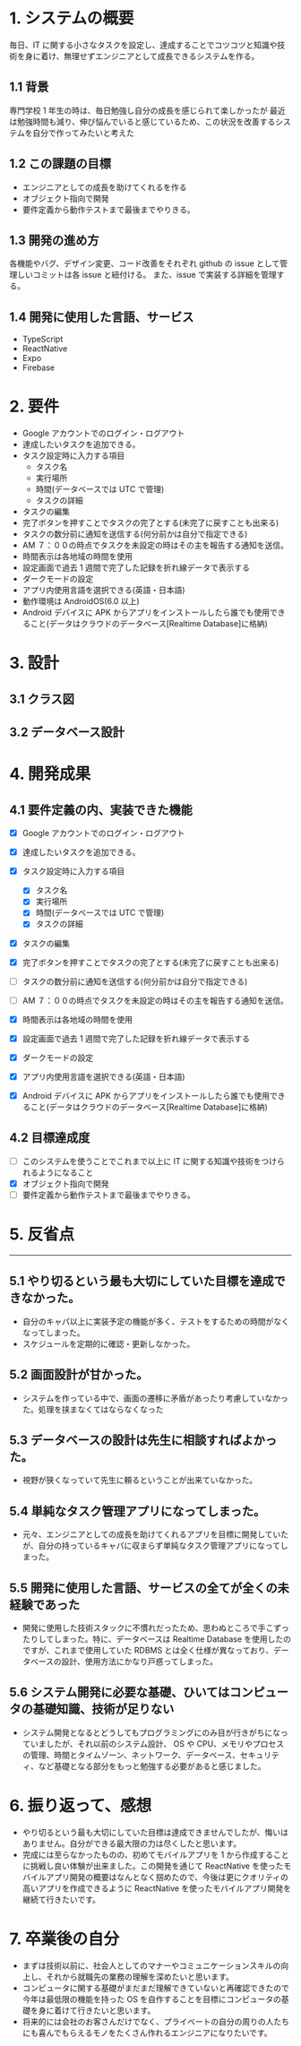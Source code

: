 # 1. システムの概要

毎日、IT に関する小さなタスクを設定し、達成することでコツコツと知識や技術を身に着け、無理せずエンジニアとして成長できるシステムを作る。

## 1.1 背景

専門学校 1 年生の時は、毎日勉強し自分の成長を感じられて楽しかったが 最近は勉強時間も減り、伸び悩んでいると感じているため、この状況を改善するシステムを自分で作ってみたいと考えた

## 1.2 この課題の目標

- エンジニアとしての成長を助けてくれるを作る
- オブジェクト指向で開発
- 要件定義から動作テストまで最後までやりきる。

## 1.3 開発の進め方

各機能やバグ、デザイン変更、コード改善をそれぞれ github の issue として管理しいコミットは各 issue と紐付ける。
また、issue で実装する詳細を管理する。

## 1.4 開発に使用した言語、サービス

- TypeScript
- ReactNative
- Expo
- Firebase

# 2. 要件

- Google アカウントでのログイン・ログアウト
- 達成したいタスクを追加できる。
- タスク設定時に入力する項目
  - タスク名
  - 実行場所
  - 時間(データベースでは UTC で管理)
  - タスクの詳細
- タスクの編集
- 完了ボタンを押すことでタスクの完了とする(未完了に戻すことも出来る)
- タスクの数分前に通知を送信する(何分前かは自分で指定できる)
- AM ７：００の時点でタスクを未設定の時はその主を報告する通知を送信。
- 時間表示は各地域の時間を使用
- 設定画面で過去 1 週間で完了した記録を折れ線データで表示する
- ダークモードの設定
- アプリ内使用言語を選択できる(英語・日本語)
- 動作環境は AndroidOS(6.0 以上)
- Android デバイスに APK からアプリをインストールしたら誰でも使用できること(データはクラウドのデータベース[Realtime Database]に格納)

# 3. 設計

## 3.1 クラス図

## 3.2 データベース設計

# 4. 開発成果

## 4.1 要件定義の内、実装できた機能

- [x] Google アカウントでのログイン・ログアウト

- [x] 達成したいタスクを追加できる。
- [x] タスク設定時に入力する項目
  - [x] タスク名
  - [x] 実行場所
  - [x] 時間(データベースでは UTC で管理)
  - [x] タスクの詳細
- [x] タスクの編集
- [x] 完了ボタンを押すことでタスクの完了とする(未完了に戻すことも出来る)
- [ ] タスクの数分前に通知を送信する(何分前かは自分で指定できる)
- [ ] AM ７：００の時点でタスクを未設定の時はその主を報告する通知を送信。
- [x] 時間表示は各地域の時間を使用
- [x] 設定画面で過去 1 週間で完了した記録を折れ線データで表示する
- [x] ダークモードの設定
- [x] アプリ内使用言語を選択できる(英語・日本語)
- [x] Android デバイスに APK からアプリをインストールしたら誰でも使用できること(データはクラウドのデータベース[Realtime Database]に格納)

## 4.2 目標達成度

- [ ] このシステムを使うことでこれまで以上に IT に関する知識や技術をつけられるようになること
- [x] オブジェクト指向で開発
- [ ] 要件定義から動作テストまで最後までやりきる。

# 5. 反省点

---

## 5.1 やり切るという最も大切にしていた目標を達成できなかった。

- 自分のキャパ以上に実装予定の機能が多く、テストをするための時間がなくなってしまった。
- スケジュールを定期的に確認・更新しなかった。

## 5.2 画面設計が甘かった。

- システムを作っている中で、画面の遷移に矛盾があったり考慮していなかった。処理を挟まなくてはならなくなった

## 5.3 データベースの設計は先生に相談すればよかった。

- 視野が狭くなっていて先生に頼るということが出来ていなかった。

## 5.4 単純なタスク管理アプリになってしまった。

- 元々、エンジニアとしての成長を助けてくれるアプリを目標に開発していたが、自分の持っているキャパに収まらず単純なタスク管理アプリになってしまった。

## 5.5 開発に使用した言語、サービスの全てが全くの未経験であった

- 開発に使用した技術スタックに不慣れだったため、思わぬところで手こずったりしてしまった。特に、データベースは Realtime Database を使用したのですが、これまで使用していた RDBMS とは全く仕様が異なっており、データベースの設計、使用方法にかなり戸惑ってしまった。

## 5.6 システム開発に必要な基礎、ひいてはコンピュータの基礎知識、技術が足りない

- システム開発となるとどうしてもプログラミングにのみ目が行きがちになっていましたが、それ以前のシステム設計、 OS や CPU、メモリやプロセスの管理、時間とタイムゾーン、ネットワーク、データベース、セキュリティ、など基礎となる部分をもっと勉強する必要があると感じました。

# 6. 振り返って、感想

- やり切るという最も大切にしていた目標は達成できませんでしたが、悔いはありません。自分ができる最大限の力は尽くしたと思います。
- 完成には至らなかったものの、初めてモバイルアプリを 1 から作成することに挑戦し良い体験が出来ました。この開発を通じて ReactNative を使ったモバイルアプリ開発の概要はなんとなく掴めたので、今後は更にクオリティの高いアプリを作成できるように ReactNative を使ったモバイルアプリ開発を継続て行きたいです。

# 7. 卒業後の自分

- まずは技術以前に、社会人としてのマナーやコミュニケーションスキルの向上し、それから就職先の業務の理解を深めたいと思います。
- コンピュータに関する基礎がまだまだ理解できていないと再確認できたので今年は最低限の機能を持った OS を自作することを目標にコンピュータの基礎を身に着けて行きたいと思います。
- 将来的には会社のお客さんだけでなく、プライベートの自分の周りの人たちにも喜んでもらえるモノをたくさん作れるエンジニアになりたいです。
